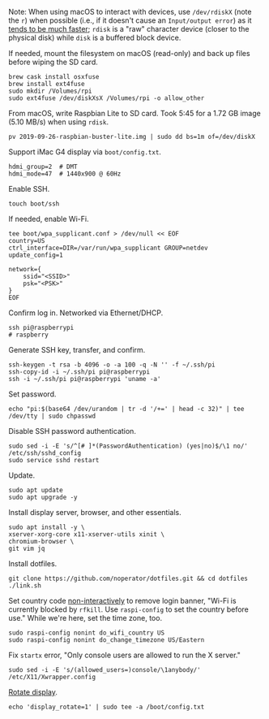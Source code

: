 Note: When using macOS to interact with devices, use `/dev/rdiskX` (note the `r`) when possible (i.e., if it doesn't cause an `Input/output error`) as it [tends to be much faster](https://superuser.com/a/631601); `rdisk` is a "raw" character device (closer to the physical disk) while `disk` is a buffered block device.

If needed, mount the filesystem on macOS (read-only) and back up files before wiping the SD card.

```
brew cask install osxfuse
brew install ext4fuse
sudo mkdir /Volumes/rpi
sudo ext4fuse /dev/diskXsX /Volumes/rpi -o allow_other
```

From macOS, write Raspbian Lite to SD card. Took 5:45 for a 1.72 GB image (5.10 MB/s) when using `rdisk`.

```
pv 2019-09-26-raspbian-buster-lite.img | sudo dd bs=1m of=/dev/diskX
```

Support iMac G4 display via `boot/config.txt`.

```
hdmi_group=2  # DMT
hdmi_mode=47  # 1440x900 @ 60Hz
```

Enable SSH.

```
touch boot/ssh
```

If needed, enable Wi-Fi.

```
tee boot/wpa_supplicant.conf > /dev/null << EOF
country=US
ctrl_interface=DIR=/var/run/wpa_supplicant GROUP=netdev
update_config=1

network={
    ssid="<SSID>"
    psk="<PSK>"
}
EOF
```

Confirm log in. Networked via Ethernet/DHCP.

```
ssh pi@raspberrypi
# raspberry
```

Generate SSH key, transfer, and confirm.

```
ssh-keygen -t rsa -b 4096 -o -a 100 -q -N '' -f ~/.ssh/pi
ssh-copy-id -i ~/.ssh/pi pi@raspberrypi
ssh -i ~/.ssh/pi pi@raspberrypi 'uname -a'
```

Set password.

```
echo "pi:$(base64 /dev/urandom | tr -d '/+=' | head -c 32)" | tee /dev/tty | sudo chpasswd
```

Disable SSH password authentication.

```
sudo sed -i -E 's/^[# ]*(PasswordAuthentication) (yes|no)$/\1 no/' /etc/ssh/sshd_config
sudo service sshd restart
```

Update.

```
sudo apt update
sudo apt upgrade -y
```

Install display server, browser, and other essentials.

```
sudo apt install -y \
xserver-xorg-core x11-xserver-utils xinit \
chromium-browser \
git vim jq
```

Install dotfiles.

```
git clone https://github.com/noperator/dotfiles.git && cd dotfiles
./link.sh
```

Set country code [non-interactively](https://raspberrypi.stackexchange.com/a/66939) to remove login banner, "Wi-Fi is currently blocked by `rfkill`. Use `raspi-config` to set the country before use." While we're here, set the time zone, too.

```
sudo raspi-config nonint do_wifi_country US
sudo raspi-config nonint do_change_timezone US/Eastern
```

Fix `startx` error, "Only console users are allowed to run the X server."

```
sudo sed -i -E 's/(allowed_users=)console/\1anybody/' /etc/X11/Xwrapper.config
```

[Rotate display](https://www.raspberrypi-spy.co.uk/2017/11/how-to-rotate-the-raspberry-pi-display-output/).

```
echo 'display_rotate=1' | sudo tee -a /boot/config.txt
```
